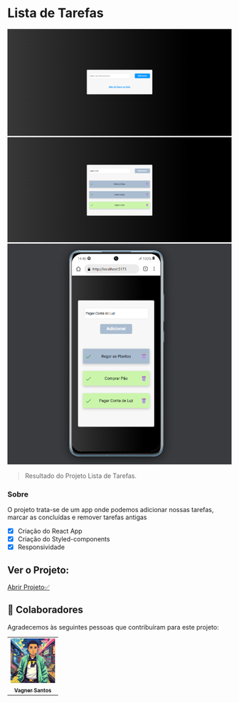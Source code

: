 # Lista de Tarefas



<img src="./public/result1.png" alt="image to do list">
<img src="./public/result2.png" alt="image to do list">
<img src="./public/result3.png" alt="image to do list">





> Resultado do Projeto Lista de Tarefas.

### Sobre

O projeto trata-se de um app onde podemos adicionar nossas tarefas, marcar as concluídas e remover tarefas antigas

- [x] Criação do React App
- [x] Criação do Styled-components
- [x] Responsividade

## Ver o Projeto: 

<a 
href="https://todolist-react-2023.vercel.app/" target="_blank">Abrir Projeto✅</a>

## 🤝 Colaboradores

Agradecemos às seguintes pessoas que contribuíram para este projeto:

<table>
  <tr>
    <td align="center">
      <a href="#">
        <img src="./public/vagner-image.png" width="100px;" alt="Foto do Vagner"/><br>
        <sub>
          <b>Vagner Santos</b>
        </sub>
      </a>
    </td>
  </tr>
</table>


